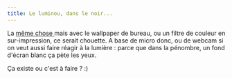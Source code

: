 ```yaml
---
title: Le luminou, dans le noir...
---
```


La [même chose ](http://www.stormwerks.com/linked/x.php/girl/comments/1826/)
mais avec le wallpaper de bureau, ou un filtre de couleur en sur-impression,
ce serait chouette. A base de micro donc, ou de webcam si on veut aussi faire
réagir à la lumière : parce que dans la pénombre, un fond d'écran blanc ça
pète les yeux.

Ça existe ou c'est à faire ? :)

